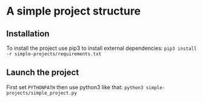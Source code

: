 # A simple project structure

## Installation

To install the project use pip3 to install external dependencies:
`pip3 install -r simple-projects/requirements.txt`

## Launch the project

First set `PYTHONPATH` then use python3 like that:
`python3 simple-projects/simple_project.py`
